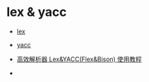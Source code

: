 # lex & yacc

- [lex](https://zh.wikipedia.org/wiki/Lex)
- [yacc](https://zh.wikipedia.org/wiki/Yacc#:~:text=yacc%EF%BC%88Yet%20Another%20Compiler%20Compiler,%E7%BC%96%E8%AF%91%E5%99%A8%E4%BB%A3%E7%A0%81%E7%94%9F%E6%88%90%E5%99%A8%EF%BC%89%E3%80%82)

- [高效解析器 Lex&YACC(Flex&Bison) 使用教程](https://www.ljjyy.com/archives/2021/05/100671.html)
- 